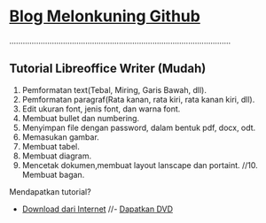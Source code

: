 # [Blog Melonkuning Github](https://kuriyantoadi.github.io/melonkuning/)
...................................................................................................

## Tutorial Libreoffice Writer (Mudah)

1. Pemformatan text(Tebal, Miring, Garis Bawah, dll).
2. Pemformatan paragraf(Rata kanan, rata kiri, rata kanan kiri, dll).
3. Edit ukuran font, jenis font, dan warna font.
4. Membuat bullet dan numbering.
5. Menyimpan file dengan password, dalam bentuk pdf, docx, odt.
6. Memasukan gambar.
7. Membuat tabel.
8. Membuat diagram.
9. Mencetak dokumen,membuat layout lanscape dan portaint.
//10. Membuat bagan.

Mendapatkan tutorial?
- [Download dari Internet](https://kuriyantoadi.github.io/melonkuning/libreoffice-writer-mudah/unduh)
//- [Dapatkan DVD](https://kuriyantoadi.github.io/melonkuning/libreoffice-writer-mudah/dvd)
